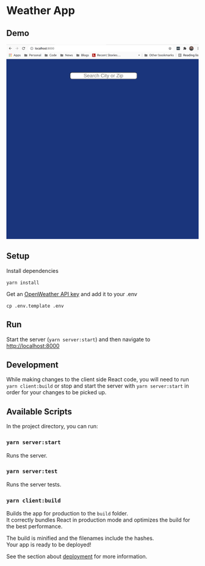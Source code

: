 # Weather App

## Demo

![Demo](./public/demo.gif)

## Setup

Install dependencies

```
yarn install
```

Get an [OpenWeather API key](https://home.openweathermap.org/users/sign_up) and
add it to your .env

```
cp .env.template .env
```

## Run

Start the server (`yarn server:start`)
and then navigate to [http://localhost:8000](http://localhost:8000)

## Development

While making changes to the client side React code, you will need to run `yarn
client:build` or stop and start the server with `yarn server:start` in order for
your changes to be picked up.

## Available Scripts

In the project directory, you can run:

### `yarn server:start`

Runs the server.

### `yarn server:test`

Runs the server tests.

### `yarn client:build`

Builds the app for production to the `build` folder.\
It correctly bundles React in production mode and optimizes the build for the best performance.

The build is minified and the filenames include the hashes.\
Your app is ready to be deployed!

See the section about [deployment](https://facebook.github.io/create-react-app/docs/deployment) for more information.

